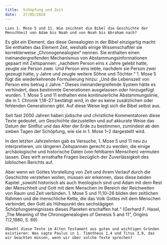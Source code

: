 ```yaml
---
title:  Schöpfung und Zeit
date:   27/05/2020
---
```


`Lies 1. Mose 5 und 11. Wie zeichnet die Bibel die Geschichte der Menschheit von Adam bis Noah und von Noah bis Abraham nach?`

Es gibt ein Element, das diese Genealogien in der Bibel einzigartig macht: Sie enthalten das Element Zeit, weshalb einige Wissenschaftler sie korrekterweise „Chronogenealogien“ nennen. Sie enthalten einen ineinandergreifenden Mechanismus von Abstammungsinformationen gepaart mit Zeitspannen: „nachdem Person eins x Jahre gelebt hatte, zeugte sie Person zwei. Und Person eins lebte, nachdem sie Person zwei gezeugt hatte, y Jahre und zeugte weitere Söhne und Töchter.“ 1. Mose 5 fügt die wiederkehrende Formulierung hinzu: „Und die Lebenszeit von Person eins betrug z Jahre.“ Dieses ineinandergreifende System hätte es verhindert, dass bestimmte Generationen ausgelassen oder hinzugefügt wurden. 1. Mose 5 und 11 enthalten eine kontinuierliche Abstammungslinie, die in 1. Chronik 1,18–27 bestätigt wird, in der es keine zusätzlichen oder fehlenden Generationen gibt. Auf diese Weise legt sich die Bibel selbst aus.

Seit fast 2000 Jahren haben jüdische und christliche Kommentatoren diese Texte gedeutet, um Geschichte darzustellen und auf akkurate Weise das Datum der Sintflut und das Alter der Erde zu bestimmen, zumindest ab den sieben Tagen der Schöpfung, wie sie in 1. Mose 1–2 dargestellt wird.

In den letzten Jahrzehnten gab es Versuche, 1. Mose 5 und 11 neu zu interpretieren, um längeren Zeitspannen gerecht zu werden, die einige archäologische und historische Daten (von fehlbaren Menschen) vermuten lassen. Dies wirft ernsthafte Fragen bezüglich der Zuverlässigkeit des biblischen Berichts auf.

Aber wenn wir Gottes Vorstellung von Zeit und ihrem Verlauf durch die Geschichte verstehen wollen, müssen wir erkennen, dass diese beiden Kapitel „sowohl historisch als auch theologisch sind und Adam mit dem Rest der Menschheit und Gott mit dem Menschen im Bereich der Reichweiten von Raum und Zeit verbinden. 1. Mose 5 und 11,10–26 bilden den zeitlichen Rahmen und die menschliche Kette, die das Volk Gottes mit dem Menschen verbindet, den Gott als Höhepunkt des sechstägigen Schöpfungsereignisses dieses Planeten erschaffen hat.“ (Gerhard F. Hasel, „The Meaning of the Chronogenealogies of Genesis 5 and 11“, Origins 7/2,1980, S. 69)

`Obwohl diese Texte im Alten Testament aus guten und wichtigen Gründen existieren: Was sagte Paulus in 1. Timotheus 1,4 und Titus 3,9, das wir beachten müssen, wenn wir über solche Texte sprechen?`